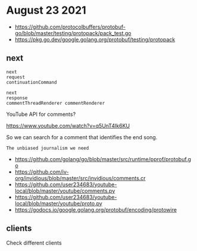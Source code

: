# August 23 2021

- <https://github.com/protocolbuffers/protobuf-go/blob/master/testing/protopack/pack_test.go>
- https://pkg.go.dev/google.golang.org/protobuf/testing/protopack

## next

~~~
next
request
continuationCommand

next
response
commentThreadRenderer commentRenderer
~~~

YouTube API for comments?

https://www.youtube.com/watch?v=q5UnT4Ik6KU

So we can search for a comment that identifies the end song.

~~~
The unbiased journalism we need
~~~

- https://github.com/golang/go/blob/master/src/runtime/pprof/protobuf.go
- https://github.com/iv-org/invidious/blob/master/src/invidious/comments.cr
- https://github.com/user234683/youtube-local/blob/master/youtube/comments.py
- https://github.com/user234683/youtube-local/blob/master/youtube/proto.py
- https://godocs.io/google.golang.org/protobuf/encoding/protowire

## clients

Check different clients
